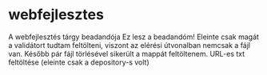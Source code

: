 # webfejlesztes
A  webfejlesztés tárgy beadandója
Ez lesz a beadandóm!
Eleinte csak magát a validátort tudtam feltölteni, viszont az elérési útvonalban nemcsak a fájl van. Később pár fájl törlésével sikerült a mappát feltöltenem.
URL-es txt feltöltése (eleinte csak a depository-s volt)
